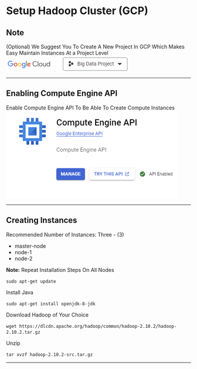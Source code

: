 # **Setup Hadoop Cluster (GCP)**

## **Note**
(Optional) We Suggest You To Create A New Project In GCP Which Makes Easy Maintain Instances At a Project Level
![Alt Text](../images/gcp_project.png "Big Data Project")

<hr>

## **Enabling Compute Engine API**
Enable Compute Engine API To Be Able To Create Compute Instances
![Alt Text](../images/gcp_enable_api.png "Compute Engine API")

<hr>

## **Creating Instances**
Recommended Number of Instances: Three - (3)
- master-node
- node-1
- node-2

**Note:** Repeat Installation Steps On All Nodes
```
sudo apt-get update
```
Install Java
```
sudo apt-get install openjdk-8-jdk
````
Download Hadoop of Your Choice
```
wget https://dlcdn.apache.org/hadoop/common/hadoop-2.10.2/hadoop-2.10.2.tar.gz
```
Unzip
```
tar xvzf hadoop-2.10.2-src.tar.gz
```
<hr>

